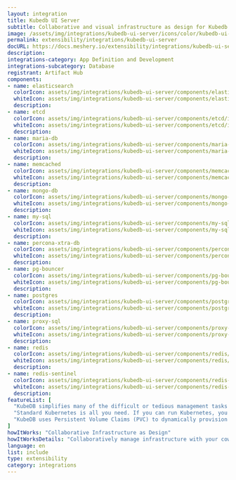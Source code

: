 ```yaml
---
layout: integration
title: Kubedb UI Server
subtitle: Collaborative and visual infrastructure as design for Kubedb UI Server
image: /assets/img/integrations/kubedb-ui-server/icons/color/kubedb-ui-server-color.svg
permalink: extensibility/integrations/kubedb-ui-server
docURL: https://docs.meshery.io/extensibility/integrations/kubedb-ui-server
description: 
integrations-category: App Definition and Development
integrations-subcategory: Database
registrant: Artifact Hub
components: 
- name: elasticsearch
  colorIcon: assets/img/integrations/kubedb-ui-server/components/elasticsearch/icons/color/elasticsearch-color.svg
  whiteIcon: assets/img/integrations/kubedb-ui-server/components/elasticsearch/icons/white/elasticsearch-white.svg
  description: 
- name: etcd
  colorIcon: assets/img/integrations/kubedb-ui-server/components/etcd/icons/color/etcd-color.svg
  whiteIcon: assets/img/integrations/kubedb-ui-server/components/etcd/icons/white/etcd-white.svg
  description: 
- name: maria-db
  colorIcon: assets/img/integrations/kubedb-ui-server/components/maria-db/icons/color/maria-db-color.svg
  whiteIcon: assets/img/integrations/kubedb-ui-server/components/maria-db/icons/white/maria-db-white.svg
  description: 
- name: memcached
  colorIcon: assets/img/integrations/kubedb-ui-server/components/memcached/icons/color/memcached-color.svg
  whiteIcon: assets/img/integrations/kubedb-ui-server/components/memcached/icons/white/memcached-white.svg
  description: 
- name: mongo-db
  colorIcon: assets/img/integrations/kubedb-ui-server/components/mongo-db/icons/color/mongo-db-color.svg
  whiteIcon: assets/img/integrations/kubedb-ui-server/components/mongo-db/icons/white/mongo-db-white.svg
  description: 
- name: my-sql
  colorIcon: assets/img/integrations/kubedb-ui-server/components/my-sql/icons/color/my-sql-color.svg
  whiteIcon: assets/img/integrations/kubedb-ui-server/components/my-sql/icons/white/my-sql-white.svg
  description: 
- name: percona-xtra-db
  colorIcon: assets/img/integrations/kubedb-ui-server/components/percona-xtra-db/icons/color/percona-xtra-db-color.svg
  whiteIcon: assets/img/integrations/kubedb-ui-server/components/percona-xtra-db/icons/white/percona-xtra-db-white.svg
  description: 
- name: pg-bouncer
  colorIcon: assets/img/integrations/kubedb-ui-server/components/pg-bouncer/icons/color/pg-bouncer-color.svg
  whiteIcon: assets/img/integrations/kubedb-ui-server/components/pg-bouncer/icons/white/pg-bouncer-white.svg
  description: 
- name: postgres
  colorIcon: assets/img/integrations/kubedb-ui-server/components/postgres/icons/color/postgres-color.svg
  whiteIcon: assets/img/integrations/kubedb-ui-server/components/postgres/icons/white/postgres-white.svg
  description: 
- name: proxy-sql
  colorIcon: assets/img/integrations/kubedb-ui-server/components/proxy-sql/icons/color/proxy-sql-color.svg
  whiteIcon: assets/img/integrations/kubedb-ui-server/components/proxy-sql/icons/white/proxy-sql-white.svg
  description: 
- name: redis
  colorIcon: assets/img/integrations/kubedb-ui-server/components/redis/icons/color/redis-color.svg
  whiteIcon: assets/img/integrations/kubedb-ui-server/components/redis/icons/white/redis-white.svg
  description: 
- name: redis-sentinel
  colorIcon: assets/img/integrations/kubedb-ui-server/components/redis-sentinel/icons/color/redis-sentinel-color.svg
  whiteIcon: assets/img/integrations/kubedb-ui-server/components/redis-sentinel/icons/white/redis-sentinel-white.svg
  description: 
featureList: [
  "KubeDB simplifies many of the difficult or tedious management tasks of running a production grade databases on private and public clouds. Maintain one stack for all your stateless and stateful applications and simplify the operational complexity.",
  "Standard Kubernetes is all you need. If you can run Kubernetes, you can provision and manage databases using KubeDB. Use standard Kubernetes CLI and API to provision and manage databases.",
  "KubeDB uses Persistent Volume Claims (PVC) to dynamically provision disks for database instances. Using appropriately defined StorageClasses, KubeDB provisioned database instances are designed to scale from small development workloads up to performance-intensive workloads on private and public cloud environments."
]
howItWorks: "Collaborative Infrastructure as Design"
howItWorksDetails: "Collaboratively manage infrastructure with your coworkers synchronously sharing the same designs."
language: en
list: include
type: extensibility
category: integrations
---
```

